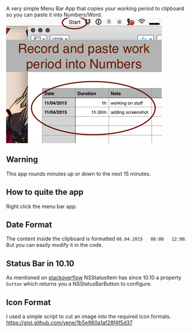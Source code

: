 A very simple Menu Bar App that copies your working period to clipboard so you can paste it into Numbers/Word.
![screenshot](screenshot.png)

## Warning
This app rounds minutes up or down to the next 15 minutes.

## How to quite the app
Right click the menu bar app.

## Date Format
The content inside the clipboard is formatted `08.04.2015	08:00	12:00`. But you can easily modify it in the code.

## Status Bar in 10.10
As mentioned on [stackoverflow](http://stackoverflow.com/a/26198173/279890) NSStatusItem has since 10.10 a property `button` which returns you a NSStatusBarButton to configure.

## Icon Format
I used a simple script to cut an image into the required icon formats. https://gist.github.com/yene/1b5e980a1af28f4f5d37


